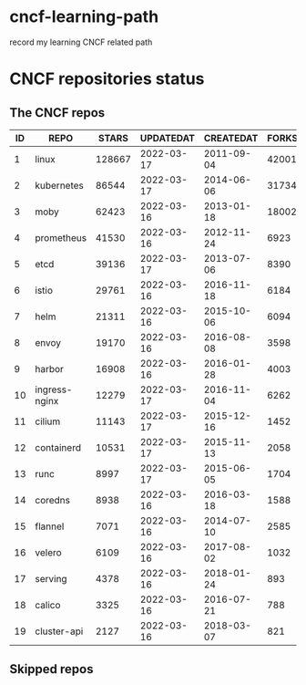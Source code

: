 # cncf-learning-path
record my learning CNCF related path

# CNCF repositories status
<!--START_SECTION:github_repos-->
## The CNCF repos
| ID |     REPO      | STARS  | UPDATEDAT  | CREATEDAT  | FORKSCOUNT |
|----|---------------|--------|------------|------------|------------|
|  1 | linux         | 128667 | 2022-03-17 | 2011-09-04 |      42001 |
|  2 | kubernetes    |  86544 | 2022-03-17 | 2014-06-06 |      31734 |
|  3 | moby          |  62423 | 2022-03-16 | 2013-01-18 |      18002 |
|  4 | prometheus    |  41530 | 2022-03-16 | 2012-11-24 |       6923 |
|  5 | etcd          |  39136 | 2022-03-17 | 2013-07-06 |       8390 |
|  6 | istio         |  29761 | 2022-03-16 | 2016-11-18 |       6184 |
|  7 | helm          |  21311 | 2022-03-16 | 2015-10-06 |       6094 |
|  8 | envoy         |  19170 | 2022-03-16 | 2016-08-08 |       3598 |
|  9 | harbor        |  16908 | 2022-03-16 | 2016-01-28 |       4003 |
| 10 | ingress-nginx |  12279 | 2022-03-17 | 2016-11-04 |       6262 |
| 11 | cilium        |  11143 | 2022-03-17 | 2015-12-16 |       1452 |
| 12 | containerd    |  10531 | 2022-03-17 | 2015-11-13 |       2058 |
| 13 | runc          |   8997 | 2022-03-17 | 2015-06-05 |       1704 |
| 14 | coredns       |   8938 | 2022-03-16 | 2016-03-18 |       1588 |
| 15 | flannel       |   7071 | 2022-03-16 | 2014-07-10 |       2585 |
| 16 | velero        |   6109 | 2022-03-16 | 2017-08-02 |       1032 |
| 17 | serving       |   4378 | 2022-03-16 | 2018-01-24 |        893 |
| 18 | calico        |   3325 | 2022-03-16 | 2016-07-21 |        788 |
| 19 | cluster-api   |   2127 | 2022-03-16 | 2018-03-07 |        821 |



## Skipped repos
<!--END_SECTION:github_repos-->
